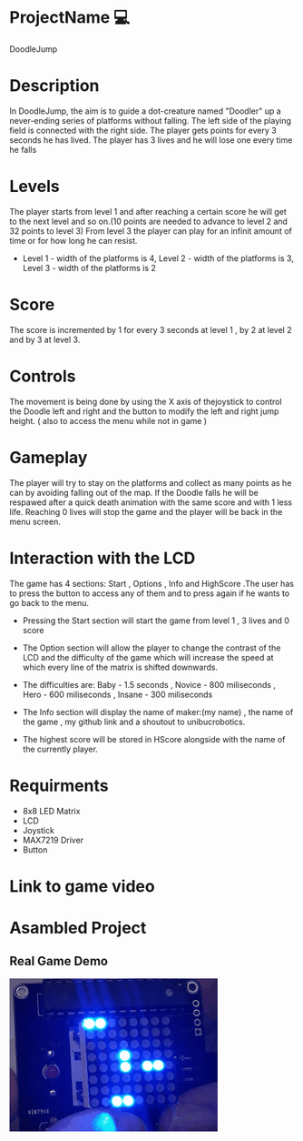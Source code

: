 # ProjectName :computer:
DoodleJump 

# Description
In DoodleJump, the aim is to guide a dot-creature named "Doodler" up a never-ending series of 
platforms without falling. The left side of the playing field is connected with the right side.
The player gets points for every 3 seconds he has lived. The player has 3 lives and he will lose one every time he falls

# Levels
The player starts from level 1 and after reaching a certain score he will get to the next level and so on.(10 points are needed to advance to level 2 and 32 points to level 3)
From level 3 the player can play for an infinit amount of time or for how long he can resist.
- Level 1 - width of the platforms is 4, Level 2 - width of the platforms is 3, Level 3 - width of the platforms is 2

# Score
The score is incremented by 1 for every 3 seconds at level 1 , by 2 at level 2 and by 3 at level 3.

# Controls
The movement is being done by using the X axis of thejoystick to control the Doodle left and right and the button 
to modify the left and right jump height.
( also to access the menu while not in game )

# Gameplay
The player will try to stay on the platforms and collect as many points as he can by avoiding falling out of the map.
If the Doodle falls he will be respawed after a quick death animation with the same score and with 1 less life.
Reaching 0 lives will stop the game and the player will be back in the menu screen.

# Interaction with the LCD
The game has 4 sections: Start , Options , Info and HighScore .The user has to press the button to access any of them and 
to press again if he wants to go back to the menu.
- Pressing the Start section will start the game from level 1 , 3 lives and 0 score
- The Option section will allow the player to change the contrast of the LCD and the difficulty of the game which will increase 
the speed at which every line of the matrix is shifted downwards.
- The difficulties are: Baby - 1.5 seconds , Novice - 800 miliseconds , Hero - 600 miliseconds , Insane - 300 miliseconds

- The Info section will display the name of maker:(my name) , the name of the game , my github link and 
a shoutout to  unibucrobotics.
- The highest score will be stored in HScore alongside with the name of the currently player.

# Requirments
* 8x8 LED Matrix
* LCD
* Joystick
* MAX7219 Driver
* Button

# Link to game video

# Asambled Project

## Real Game Demo
![](DoodleJump.gif)


